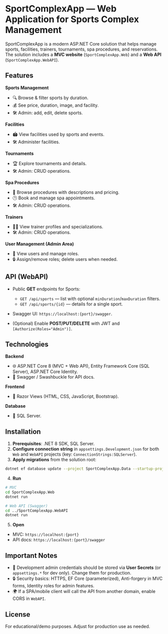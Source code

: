 # SportComplexApp — Web Application for Sports Complex Management

SportComplexApp is a modern ASP.NET Core solution that helps manage sports, facilities, trainers, tournaments, spa procedures, and reservations. The solution includes a **MVC website** (`SportComplexApp.Web`) and a **Web API** (`SportComplexApp.WebAPI`).

## Features

**Sports Management**

* 🔍 Browse & filter sports by duration.
* 💰 See price, duration, image, and facility.
* 🛠 Admin: add, edit, delete sports.

**Facilities**

* 🏟 View facilities used by sports and events.
* 🛠 Administer facilities.

**Tournaments**

* 🏆 Explore tournaments and details.
* 🛠 Admin: CRUD operations.

**Spa Procedures**

* 💆 Browse procedures with descriptions and pricing.
* 🕒 Book and manage spa appointments.
* 🛠 Admin: CRUD operations.

**Trainers**

* 👩‍🏫 View trainer profiles and specializations.
* 🛠 Admin: CRUD operations.

**User Management (Admin Area)**

* 👥 View users and manage roles.
* 🔒 Assign/remove roles; delete users when needed.

## API (WebAPI)

* Public **GET** endpoints for Sports:

  * `GET /api/sports` — list with optional `minDuration`/`maxDuration` filters.
  * `GET /api/sports/{id}` — details for a single sport.
* Swagger UI: `https://localhost:{port}/swagger`.
* (Optional) Enable **POST/PUT/DELETE** with JWT and `[Authorize(Roles="Admin")]`.

## Technologies

**Backend**

* 🌐 ASP.NET Core 8 (MVC + Web API), Entity Framework Core (SQL Server), ASP.NET Core Identity.
* 📄 Swagger / Swashbuckle for API docs.

**Frontend**

* 🎨 Razor Views (HTML, CSS, JavaScript, Bootstrap).

**Database**

* 💾 SQL Server.

## Installation

1. **Prerequisites**: .NET 8 SDK, SQL Server.
2. **Configure connection string** in `appsettings.Development.json` for both `Web` and `WebAPI` projects (key: `ConnectionStrings:SQLServer`).
3. **Apply migrations** from the solution root:

```bash
dotnet ef database update --project SportComplexApp.Data --startup-project SportComplexApp.Web
```

4. **Run**

```bash
# MVC
cd SportComplexApp.Web
dotnet run

# Web API (Swagger)
cd ../SportComplexApp.WebAPI
dotnet run
```

5. **Open**

* MVC: `https://localhost:{port}`
* API docs: `https://localhost:{port}/swagger`

## Important Notes

* 🔑 Development admin credentials should be stored via **User Secrets** (or `appsettings.*` for dev only). Change them for production.
* 🔒 Security basics: HTTPS, EF Core (parameterized), Anti-forgery in MVC forms, Identity roles for admin features.
* 🌍 If a SPA/mobile client will call the API from another domain, enable CORS in `WebAPI`.

## License

For educational/demo purposes. Adjust for production use as needed.
